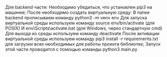 Для backend части:
Необходимо убедиться, что установлен pip3 на машинке;
После необходимо создать виртуальную среду:
В папке backend прописываем команду python3 -m venv env
Для запуска виртуальной среды используем команду source env/bin/activate (для POSIX) И env\Scripts\activate.bat (для Windows, через стандартную cmd)
Для выхода из среды используем команду deactivate
После активации виртуальной среды используем команду pip3 install -r requirements.txt для загрузки всех необходимых для работы проекта библиотек;
Запуск этой части проводится с помощью команды python3 main.py